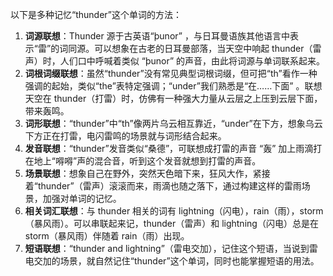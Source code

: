 以下是多种记忆“thunder”这个单词的方法：
1. **词源联想**：Thunder 源于古英语“þunor” ，与日耳曼语族其他语言中表示“雷”的词同源。可以想象在古老的日耳曼部落，当天空中响起 thunder（雷声）时，人们口中呼喊着类似 “þunor” 的声音，由此将词源与单词联系起来。
2. **词根词缀联想**：虽然“thunder”没有常见典型词根词缀，但可把“th”看作一种强调的起始，类似“the”表特定强调；“under”我们熟悉是“在……下面” 。联想天空在 thunder（打雷）时，仿佛有一种强大力量从云层之上压到云层下面，带来轰鸣。
3. **词形联想**：“thunder”中“th”像两片乌云相互靠近，“under”在下方，想象乌云下方正在打雷，电闪雷鸣的场景就与词形结合起来。
4. **发音联想**：“thunder”发音类似“桑德”，可联想成打雷的声音 “轰” 加上雨滴打在地上“嘚嘚”声的混合音，听到这个发音就想到打雷的声音。
5. **场景联想**：想象自己在野外，突然天色暗下来，狂风大作，紧接着“thunder”（雷声）滚滚而来，雨滴也随之落下，通过构建这样的雷雨场景，加强对单词的记忆。
6. **相关词汇联想**：与 thunder 相关的词有 lightning（闪电），rain（雨），storm（暴风雨）。可以串联起来记，thunder（雷声）和 lightning（闪电）总是在 storm（暴风雨）伴随着 rain（雨）出现。
7. **短语联想**：“thunder and lightning”（雷电交加），记住这个短语，当说到雷电交加的场景，就自然记住“thunder”这个单词，同时也能掌握短语的用法。 